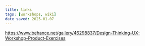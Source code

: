 ```yaml
---
title: links
tags: [workshops, wiki]
date_saved: 2025-01-07
---
```


<https://www.behance.net/gallery/46298837/Design-Thinking-UX-Workshop-Product-Exercises>